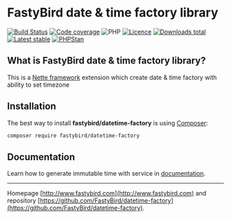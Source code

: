 # FastyBird date & time factory library

[![Build Status](https://badgen.net/github/checks/FastyBird/datetime-factory/master?cache=300&style=flast-square)](https://github.com/FastyBird/datetime-factory/actions)
[![Code coverage](https://badgen.net/coveralls/c/github/FastyBird/datetime-factory?cache=300&style=flast-square)](https://coveralls.io/r/FastyBird/datetime-factory)
![PHP](https://badgen.net/packagist/php/FastyBird/datetime-factory?cache=300&style=flast-square)
[![Licence](https://badgen.net/packagist/license/FastyBird/datetime-factory?cache=300&style=flast-square)](https://github.com/FastyBird/datetime-factory/blob/master/LICENSE.md)
[![Downloads total](https://badgen.net/packagist/dt/FastyBird/datetime-factory?cache=300&style=flast-square)](https://packagist.org/packages/FastyBird/datetime-factory)
[![Latest stable](https://badgen.net/packagist/v/FastyBird/datetime-factory/latest?cache=300&style=flast-square)](https://packagist.org/packages/FastyBird/datetime-factory)
[![PHPStan](https://img.shields.io/badge/PHPStan-enabled-brightgreen.svg?style=flat-square)](https://github.com/phpstan/phpstan)

## What is FastyBird date & time factory library?

This is a [Nette framework](https://nette.org) extension which create date & time factory with ability to set timezone

## Installation

The best way to install **fastybird/datetime-factory** is using [Composer](http://getcomposer.org/):

```sh
composer require fastybird/datetime-factory
```

## Documentation

Learn how to generate immutable time with service in [documentation](https://github.com/FastyBird/datetime-factory/blob/master/.docs/en/index.md).

***
Homepage [http://www.fastybird.com](http://www.fastybird.com) and repository [https://github.com/FastyBird/datetime-factory](https://github.com/FastyBird/datetime-factory).
